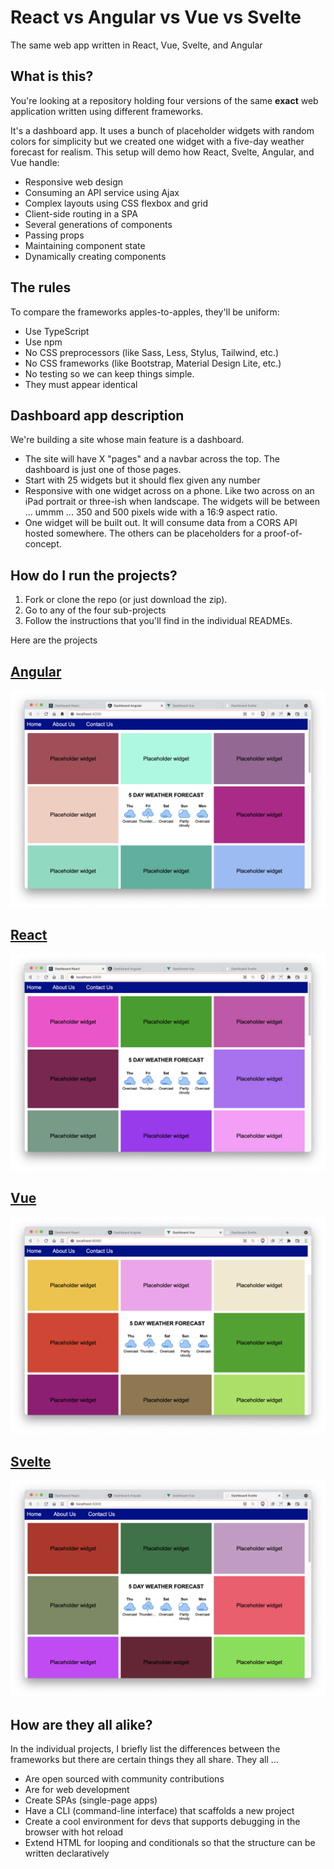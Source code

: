 # React vs Angular vs Vue vs Svelte
The same web app written in React, Vue, Svelte, and Angular

## What is this?
You're looking at a repository holding four versions of the same **exact** web application written using different frameworks.

It's a dashboard app. It uses a bunch of placeholder widgets with random colors for simplicity but we created one widget with a five-day weather forecast for realism. This setup will demo how React, Svelte, Angular, and Vue handle:
- Responsive web design
- Consuming an API service using Ajax
- Complex layouts using CSS flexbox and grid
- Client-side routing in a SPA
- Several generations of components
- Passing props
- Maintaining component state
- Dynamically creating components

## The rules
To compare the frameworks apples-to-apples, they'll be uniform:
- Use TypeScript
- Use npm
- No CSS preprocessors (like Sass, Less, Stylus, Tailwind, etc.)
- No CSS frameworks (like Bootstrap, Material Design Lite, etc.)
- No testing so we can keep things simple.
- They must appear identical

## Dashboard app description
We're building a site whose main feature is a dashboard. 
- The site will have X "pages" and a navbar across the top. The dashboard is just one of those pages.
- Start with 25 widgets but it should flex given any number
- Responsive with one widget across on a phone. Like two across on an iPad portrait or three-ish when landscape. The widgets will be between ... ummm ... 350 and 500 pixels wide with a 16:9 aspect ratio.
- One widget will be built out. It will consume data from a CORS API hosted somewhere. The others can be placeholders for a proof-of-concept.

## How do I run the projects?
1. Fork or clone the repo (or just download the zip).
2. Go to any of the four sub-projects
3. Follow the instructions that you'll find in the individual READMEs.

Here are the projects
## [Angular](./dashboard-angular)
![Screengrab with Angular](screenshots/Angular.png)

## [React](./dashboard-react)
![Screengrab with React](./screenshots/React.png?raw=true)

## [Vue](./dashboard-vue)
![Screengrab with Vue](screenshots/Vue.png)

## [Svelte](./dashboard-svelte)
![Screengrab with Svelte](screenshots/Svelte.png)

## How are they all alike?
In the individual projects, I briefly list the differences between the frameworks but there are certain things they all share. They all ...
- Are open sourced with community contributions
- Are for web development
- Create SPAs (single-page apps)
- Have a CLI (command-line interface) that scaffolds a new project
- Create a cool environment for devs that supports debugging in the browser with hot reload
- Extend HTML for looping and conditionals so that the structure can be written declaratively